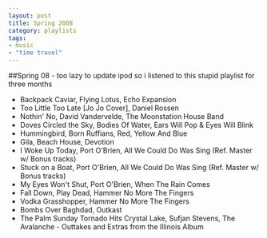 ```yaml
---
layout: post
title: Spring 2008
category: playlists
tags:
- music
- "time travel"
---
```

##Spring 08 - too lazy to update ipod so i listened to this stupid playlist for three months

* Backpack Caviar, Flying Lotus, Echo Expansion
* Too Little Too Late [Jo Jo Cover], Daniel Rossen
* Nothin' No, David Vandervelde, The Moonstation House Band
* Doves Circled the Sky, Bodies Of Water, Ears Will Pop &#38; Eyes Will Blink
* Hummingbird, Born Ruffians, Red, Yellow And Blue
* Gila, Beach House, Devotion
* I Woke Up Today, Port O'Brien, All We Could Do Was Sing (Ref. Master w/ Bonus tracks)
* Stuck on a Boat, Port O'Brien, All We Could Do Was Sing (Ref. Master w/ Bonus tracks)
* My Eyes Won't Shut, Port O'Brien, When The Rain Comes
* Fall Down, Play Dead, Hammer No More The Fingers
* Vodka Grasshopper, Hammer No More The Fingers
* Bombs Over Baghdad, Outkast
* The Palm Sunday Tornado Hits Crystal Lake, Sufjan Stevens, The Avalanche - Outtakes and Extras from the Illinois Album